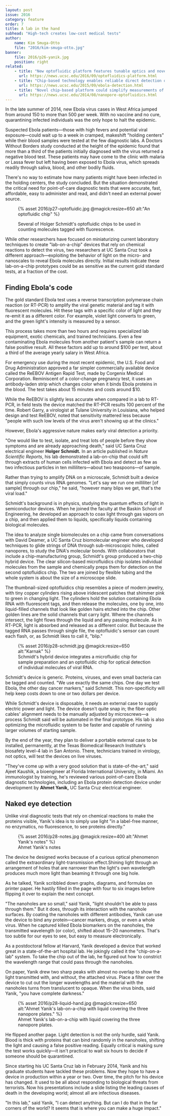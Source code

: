 ```yaml
---
layout: post
issue: 2016
category: feature
order: 7
title: A lab in the hand
subhead: "High-tech creates low-cost medical tests"
author:
    name: Kim Smuga-Otto
    file: "2016/kim-smuga-otto.jpg"
banner:
    file: 2016/p26-yanik.jpg
    position: right
related:
    - title: "New optofluidic platform features tunable optics and novel 'lightvalves'"
      url: https://news.ucsc.edu/2016/09/optofluidics-platform.html
    - title: "Chip-based technology enables reliable direct detection of Ebola virus"
      url: https://news.ucsc.edu/2015/09/ebola-detection.html
    - title: "Novel chip-based platform could simplify measurements of single molecules"
      url: https://news.ucsc.edu/2014/08/nanopore-optofluidics.html
---
```


In the late summer of 2014, new Ebola virus cases in West Africa jumped from around 150 to more than 500 per week. With no vaccine and no cure, quarantining infected individuals was the only hope to halt the epidemic.

Suspected Ebola patients—those with high fevers and potential viral exposure—could wait up to a week in cramped, makeshift "holding centers" while their blood samples were tested at the few diagnostic labs. A Doctors Without Borders study conducted at the height of the epidemic found that more than a third of the patients initially diagnosed with the virus returned a negative blood test. These patients may have come to the clinic with malaria or Lassa fever but left having been exposed to Ebola virus, which spreads readily through saliva, blood, and other bodily fluids.

There's no way to estimate how many patients might have been infected in the holding centers, the study concluded. But the situation demonstrated the critical need for point-of-care diagnostic tests that were accurate, fast, affordable, easy to administer and read, and didn't need an external power source.

<figure>

{% asset 2016/p27-optofluidic.jpg @magick:resize=650 alt:"An optofluidic chip" %}

<figcaption>Several of Holger Schmidt's optofluidic chips to be used in counting molecules tagged with fluorescence.</figcaption>

</figure>


While other researchers have focused on miniaturizing current laboratory techniques to create "lab-on-a-chip" devices that rely on chemical reactions to detect the virus, two researchers at UC Santa Cruz took a different approach—exploiting the behavior of light on the micro- and nanoscales to reveal Ebola molecules directly. Initial results indicate these lab-on-a-chip prototypes could be as sensitive as the current gold standard tests, at a fraction of the cost.

## Finding Ebola's code

The gold standard Ebola test uses a reverse transcription polymerase chain reaction (or RT-PCR) to amplify the viral genetic material and tag it with fluorescent molecules. Hit these tags with a specific color of light and they re-emit it as a different color. For example, violet light converts to green, and the green light's intensity is measured by a sensor.

This process takes more than two hours and requires specialized lab equipment, exotic chemicals, and trained technicians. Even a few contaminating Ebola molecules from another patient's sample can return a false positive result. All these factors add up to around $100 per test, about a third of the average yearly salary in West Africa.

For emergency use during the most recent epidemic, the U.S. Food and Drug Administration approved a far simpler commercially available device called the ReEBOV Antigen Rapid Test, made by Corgenix Medical Corporation. Reminiscent of a color-change pregnancy test, it uses an antibody-laden strip which changes color when it binds Ebola proteins in the blood. The test takes about 15 minutes and costs around $10.

While the ReEBOV is slightly less accurate when compared in a lab to RT-PCR, in field tests the device matched the RT-PCR results 100 percent of the time. Robert Garry, a virologist at Tulane University in Louisiana, who helped design and test ReEBOV, noted that sensitivity mattered less because "people with such low levels of the virus aren't showing up at the clinics."

However, Ebola's aggressive nature makes early viral detection a priority.

"One would like to test, isolate, and treat lots of people before they show symptoms and are already approaching death," said UC Santa Cruz electrical engineer **Holger Schmidt.** In an article published in _Nature Scientific Reports_, his lab demonstrated a lab-on-chip that could sift through extracts of human cells infected with Ebola and detect as few as two infectious particles in ten milliliters—about two teaspoons—of sample.

Rather than trying to amplify DNA on a microscale, Schmidt built a device that simply counts virus RNA genomes. "Let's say we run one milliliter [of sample] through our chip," he said, "however many blips we get, that's the viral load."

Schmidt's background is in physics, studying the quantum effects of light in semiconductor devices. When he joined the faculty at the Baskin School of Engineering, he developed an approach to coax light through gas vapors on a chip, and then applied them to liquids, specifically liquids containing biological molecules.

The idea to analyze single biomolecules on a chip came from conversations with David Deamer, a UC Santa Cruz biomolecular engineer who developed techniques to glide strings of DNA through sub-microscopic holes, called nanopores, to study the DNA's molecular bonds. With collaborators that include a chip-manufacturing group, Schmidt's group produced a two-chip hybrid device. The clear silicon-based microfluidics chip isolates individual molecules from the sample and chemically preps them for detection on the second optofluidics chip. The two are joined by flexible tubing and the whole system is about the size of a microscope slide.

The thumbnail-sized optofluidics chip resembles a piece of modern jewelry, with tiny copper cylinders rising above iridescent patches that shimmer pink to green in changing light. The cylinders hold the solution containing Ebola RNA with fluorescent tags, and then release the molecules, one by one, into liquid-filled channels that look like golden hairs etched into the chip. Other golden lines are the solid channels that carry light. Where the channels intersect, the light flows through the liquid and any passing molecule. As in RT-PCR, light is absorbed and released as a different color. But because the tagged RNA passes through single file, the optofluidic's sensor can count each flash, or, as Schmidt likes to call it, "blip."

<figure>
{% asset 2016/p28-schmidt.jpg @magick:resize=650 alt:"Karnak" %}
<figcaption>Schmidt's hybrid device integrates a microfluidic chip for sample preparation and an optofluidic chip for optical detection of individual molecules of viral RNA.</figcaption>
</figure>

Schmidt's device is generic. Proteins, viruses, and even small bacteria can be tagged and counted. "We use exactly the same chips. One day we test Ebola, the other day cancer markers," said Schmidt. This non-specificity will help keep costs down to one or two dollars per device.

While Schmidt's device is disposable, it needs an external case to supply electric power and light. The device doesn't quite snap in; the fiber optic cables' alignment needs to be manually adjusted by microscrews—a process Schmidt said will be automated in the final prototype. His lab is also optimizing the microfluidic system to be faster and capable of running larger volumes of starting sample.

By the end of the year, they plan to deliver a portable external case to be installed, permanently, at the Texas Biomedical Research Institute's biosafety level-4 lab in San Antonio. There, technicians trained in virology, not optics, will test the devices on live viruses.

"They've come up with a very good solution that is state-of-the-art," said Ajeet Kaushik, a bioengineer at Florida International University, in Miami. An immunologist by training, he's reviewed various point-of-care Ebola diagnostic technologies, including an Ebola protein detection device under development by **Ahmet Yanik,** UC Santa Cruz electrical engineer.


## Naked eye detection

Unlike viral diagnostic tests that rely on chemical reactions to make the proteins visible, Yanik's idea is to simply use light "in a label-free manner, no enzymatics, no fluorescence, to see proteins directly."

<figure class="right">
{% asset 2016/p28-notes.jpg @magick:resize=400 alt:"Ahmet Yanik's notes" %}
<figcaption>Ahmet Yanik's notes</figcaption>
</figure>

The device he designed works because of a curious optical phenomenon
called the extraordinary light-transmission effect.Shining light through an arrangement of holes that are narrower than the light's own wavelength produces much more light than beaming it through one big hole.

As he talked, Yanik scribbled down graphs, diagrams, and formulas on printer paper. He hastily filled in the page with four to six images before flipping it over to explain the next concept.

"The nanoholes are so small," said Yanik, "light shouldn't be able to pass through them." But it does, through its interaction with the nanohole surfaces. By coating the nanoholes with different antibodies, Yanik can use the device to bind any protein—cancer markers, drugs, or even a whole virus. When he captured killed Ebola biomarkers on the nanoholes, the transmitted wavelength (or color), shifted about 15–20 nanometers. That's too subtle for our eyes to see, but easy to measure electronically.

As a postdoctoral fellow at Harvard, Yanik developed a device that worked great in a state-of-the-art hospital lab. He jokingly called it the "chip-on-a-lab" system. To take the chip out of the lab, he figured out how to constrict the wavelength range that could pass through the nanoholes.

On paper, Yanik drew two sharp peaks with almost no overlap to show the light transmitted with, and without, the attached virus. Place a filter over the device to cut out the longer wavelengths and the material with the nanoholes turns from translucent to opaque. When the virus binds, said Yanik, "you have complete darkness."

<figure>
{% asset 2016/p28-liquid-hand.jpg @magick:resize=650 alt:"Ahmet Yanik's lab-on-a-chip with liquid covering the three nanopore plates." %}

<figcaption>Ahmet Yanik's lab-on-a-chip with liquid covering the three nanopore plates.</figcaption>
</figure>


He flipped another page. Light detection is not the only hurdle, said Yanik. Blood is thick with proteins that can bind randomly in the nanoholes, shifting the light and causing a false positive reading. Equally critical is making sure the test works quickly—it isn't practical to wait six hours to decide if someone should be quarantined.

Since starting his UC Santa Cruz lab in February 2014, Yanik and his graduate students have tackled these problems. Now they hope to have a device in production within a year or two. Over time, the pitch for his device has changed. It used to be all about responding to biological threats from terrorists. Now his presentations include a slide listing the leading causes of death in the developing world; almost all are infectious diseases.

"In this lab," said Yanik, "I can detect anything. But can I do that in the far corners of the world? It seems that is where you can make a huge impact."
